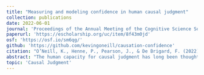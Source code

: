 ```yaml
---
title: "Measuring and modeling confidence in human causal judgment"
collection: publications
date: 2022-06-01
journal: 'Proceedings of the Annual Meeting of the Cognitive Science Society'
paperurl: 'https://escholarship.org/uc/item/8f43m0jd'
osf: 'https://osf.io/sm6qg/'
github: 'https://github.com/kevingoneill/causation-confidence'
citation: "O’Neill, K., Henne, P., Pearson, J., & De Brigard, F. (2022). Measuring and Modeling Confidence in Human Causal Judgment. Proceedings of the Annual Meeting of the Cognitive Science Society, 44."
abstract: "The human capacity for causal judgment has long been thought to depend on an ability to consider counterfactual alternatives: the lightning strike caused the forest fire because had it not struck, the forest fire would not have ensued. To accommodate psychological effects on causal judgment, a range of recent accounts of causal judgment have proposed that people probabilistically sample counterfactual alternatives from which they compute a graded index of causal strength. While such models have had success in describing the influence of probability on causal judgments, among other effects, we show that these models make further untested predictions: probability should also influence people's metacognitive confidence in their causal judgments. In a large (N=3020) sample of participants in a causal judgment task, we found evidence that normality indeed influences people's confidence in their causal judgments and that these influences were predicted by a counterfactual sampling model. We take this result as supporting evidence for existing Bayesian accounts of causal judgment."
topic: 'Causal Judgment'
---
```

